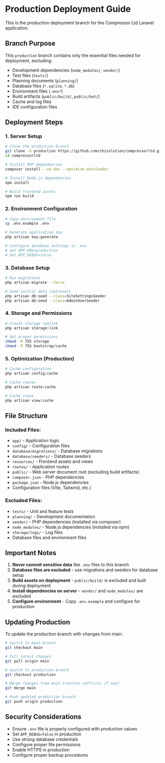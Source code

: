 # Production Deployment Guide

This is the production deployment branch for the Compressor Ltd Laravel application.

## Branch Purpose

This `production` branch contains only the essential files needed for deployment, excluding:
- Development dependencies (`node_modules/`, `vendor/`)
- Test files (`tests/`)
- Planning documents (`planning/`)
- Database files (`*.sqlite`, `*.db`)
- Environment files (`.env*`)
- Build artifacts (`public/build/`, `public/hot/`)
- Cache and log files
- IDE configuration files

## Deployment Steps

### 1. Server Setup
```bash
# Clone the production branch
git clone -b production https://github.com/chisolution/compressorltd.git
cd compressorltd

# Install PHP dependencies
composer install --no-dev --optimize-autoloader

# Install Node.js dependencies
npm install

# Build frontend assets
npm run build
```

### 2. Environment Configuration
```bash
# Copy environment file
cp .env.example .env

# Generate application key
php artisan key:generate

# Configure database settings in .env
# Set APP_ENV=production
# Set APP_DEBUG=false
```

### 3. Database Setup
```bash
# Run migrations
php artisan migrate --force

# Seed initial data (optional)
php artisan db:seed --class=SiteSettingsSeeder
php artisan db:seed --class=AdminUserSeeder
```

### 4. Storage and Permissions
```bash
# Create storage symlink
php artisan storage:link

# Set proper permissions
chmod -R 755 storage
chmod -R 755 bootstrap/cache
```

### 5. Optimization (Production)
```bash
# Cache configuration
php artisan config:cache

# Cache routes
php artisan route:cache

# Cache views
php artisan view:cache
```

## File Structure

### Included Files:
- `app/` - Application logic
- `config/` - Configuration files
- `database/migrations/` - Database migrations
- `database/seeders/` - Database seeders
- `resources/` - Frontend assets and views
- `routes/` - Application routes
- `public/` - Web server document root (excluding build artifacts)
- `composer.json` - PHP dependencies
- `package.json` - Node.js dependencies
- Configuration files (Vite, Tailwind, etc.)

### Excluded Files:
- `tests/` - Unit and feature tests
- `planning/` - Development documentation
- `vendor/` - PHP dependencies (installed via composer)
- `node_modules/` - Node.js dependencies (installed via npm)
- `storage/logs/` - Log files
- Database files and environment files

## Important Notes

1. **Never commit sensitive data** like `.env` files to this branch
2. **Database files are excluded** - use migrations and seeders for database setup
3. **Build assets on deployment** - `public/build/` is excluded and built during deployment
4. **Install dependencies on server** - `vendor/` and `node_modules/` are excluded
5. **Configure environment** - Copy `.env.example` and configure for production

## Updating Production

To update the production branch with changes from main:

```bash
# Switch to main branch
git checkout main

# Pull latest changes
git pull origin main

# Switch to production branch
git checkout production

# Merge changes from main (resolve conflicts if any)
git merge main

# Push updated production branch
git push origin production
```

## Security Considerations

- Ensure `.env` file is properly configured with production values
- Set `APP_DEBUG=false` in production
- Use strong database credentials
- Configure proper file permissions
- Enable HTTPS in production
- Configure proper backup procedures
